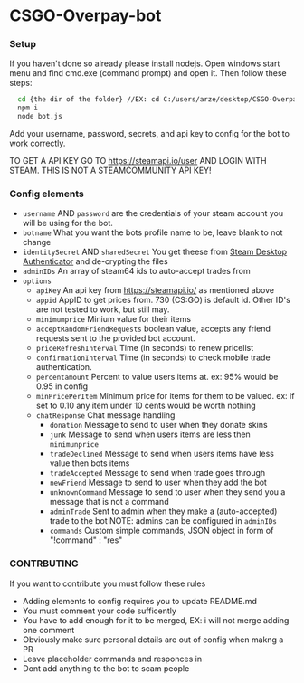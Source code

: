 # CSGO-Overpay-bot

### Setup
If you haven't done so already please install nodejs.
Open windows start menu and find cmd.exe (command prompt) and open it.
Then follow these steps:
```BASH
  cd {the dir of the folder} //EX: cd C:/users/arze/desktop/CSGO-Overpay-Bot 
  npm i
  node bot.js
```
Add your username, password, secrets, and api key to config for the bot to work correctly.

TO GET A API KEY GO TO https://steamapi.io/user AND LOGIN WITH STEAM. THIS IS NOT A STEAMCOMMUNITY API KEY!

### Config elements
- `username` AND `password` are the credentials of your steam account you will be using for the bot.
- `botname` What you want the bots profile name to be, leave blank to not change
- `identitySecret` AND `sharedSecret` You get theese from [Steam Desktop Authenticator](https://github.com/Jessecar96/SteamDesktopAuthenticator/releases/tag/1.0.7.2) and de-crypting the files
- `adminIDs` An array of steam64 ids to auto-accept trades from
- `options`
	- `apiKey` An api key from https://steamapi.io/ as mentioned above
	- `appid` AppID to get prices from. 730 (CS:GO) is default id. Other ID's are not tested to work, but still may.
	- `minimumprice` Minium value for their items
	- `acceptRandomFriendRequests` boolean value, accepts any friend requests sent to the provided bot account.
	- `priceRefreshInterval` Time (in seconds) to renew pricelist
	- `confirmationInterval` Time (in seconds) to check mobile trade authentication.
	- `percentamount` Percent to value users items at. ex: 95% would be 0.95 in config
	- `minPricePerItem` Minimum price for items for them to be valued. ex: if set to 0.10 any item under 10 cents would be worth nothing
	- `chatResponse` Chat message handling
		- `donation` Message to send to user when they donate skins
		- `junk` Message to send when users items are less then `minimunprice`
		- `tradeDeclined` Message to send when users items have less value then bots items
		- `tradeAccepted` Message to send when trade goes through
		- `newFriend` Message to send to user when they add the bot
		- `unknownCommand` Message to send to user when they send you a message that is not a command
		- `adminTrade` Sent to admin when they make a (auto-accepted) trade to the bot NOTE: admins can be configured in `adminIDs`
		- `commands` Custom simple commands, JSON object in form of "!command"
: "res"





### CONTRBUTING
If you want to contribute you must follow these rules
- Adding elements to config requires you to update README.md
- You must comment your code sufficently
- You have to add enough for it to be merged, EX: i will not merge adding one comment
- Obviously make sure personal details are out of config when makng a PR
- Leave placeholder commands and responces in
- Dont add anything to the bot to scam people
